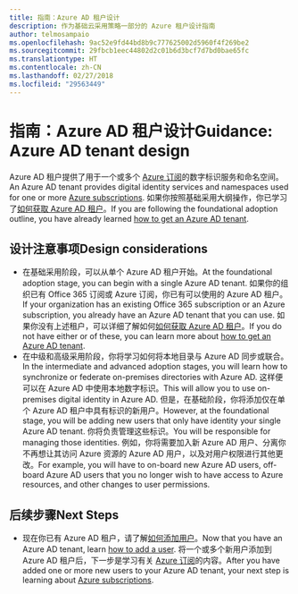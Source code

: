 ```yaml
---
title: 指南：Azure AD 租户设计
description: 作为基础云采用策略一部分的 Azure 租户设计指南
author: telmosampaio
ms.openlocfilehash: 9ac52e9fd44bd8b9c777625002d5960f4f269be2
ms.sourcegitcommit: 29fbcb1eec44802d2c01b6d3bcf7d7bd0bae65fc
ms.translationtype: HT
ms.contentlocale: zh-CN
ms.lasthandoff: 02/27/2018
ms.locfileid: "29563449"
---
```

# <a name="guidance-azure-ad-tenant-design"></a><span data-ttu-id="3f0b5-103">指南：Azure AD 租户设计</span><span class="sxs-lookup"><span data-stu-id="3f0b5-103">Guidance: Azure AD tenant design</span></span>

<span data-ttu-id="3f0b5-104">Azure AD 租户提供了用于一个或多个 [Azure 订阅](subscription-explainer.md)的数字标识服务和命名空间。</span><span class="sxs-lookup"><span data-stu-id="3f0b5-104">An Azure AD tenant provides digital identity services and namespaces used for one or more [Azure subscriptions](subscription-explainer.md).</span></span> <span data-ttu-id="3f0b5-105">如果你按照基础采用大纲操作，你已学习了[如何获取 Azure AD 租户][how-to-get-aad-tenant]。</span><span class="sxs-lookup"><span data-stu-id="3f0b5-105">If you are following the foundational adoption outline, you have already learned [how to get an Azure AD tenant][how-to-get-aad-tenant].</span></span> 

## <a name="design-considerations"></a><span data-ttu-id="3f0b5-106">设计注意事项</span><span class="sxs-lookup"><span data-stu-id="3f0b5-106">Design considerations</span></span>

- <span data-ttu-id="3f0b5-107">在基础采用阶段，可以从单个 Azure AD 租户开始。</span><span class="sxs-lookup"><span data-stu-id="3f0b5-107">At the foundational adoption stage, you can begin with a single Azure AD tenant.</span></span> <span data-ttu-id="3f0b5-108">如果你的组织已有 Office 365 订阅或 Azure 订阅，你已有可以使用的 Azure AD 租户。</span><span class="sxs-lookup"><span data-stu-id="3f0b5-108">If your organization has an existing Office 365 subscription or an Azure subscription, you already have an Azure AD tenant that you can use.</span></span> <span data-ttu-id="3f0b5-109">如果你没有上述租户，可以详细了解如何[如何获取 Azure AD 租户][how-to-get-aad-tenant]。</span><span class="sxs-lookup"><span data-stu-id="3f0b5-109">If you do not have either or of these, you can learn more about [how to get an Azure AD tenant][how-to-get-aad-tenant].</span></span> 
- <span data-ttu-id="3f0b5-110">在中级和高级采用阶段，你将学习如何将本地目录与 Azure AD 同步或联合。</span><span class="sxs-lookup"><span data-stu-id="3f0b5-110">In the intermediate and advanced adoption stages, you will learn how to synchronize or federate on-premises directories with Azure AD.</span></span> <span data-ttu-id="3f0b5-111">这样便可以在 Azure AD 中使用本地数字标识。</span><span class="sxs-lookup"><span data-stu-id="3f0b5-111">This will allow you to use on-premises digital identity in Azure AD.</span></span> <span data-ttu-id="3f0b5-112">但是，在基础阶段，你将添加仅在单个 Azure AD 租户中具有标识的新用户。</span><span class="sxs-lookup"><span data-stu-id="3f0b5-112">However, at the foundational stage, you will be adding new users that only have identity your single Azure AD tenant.</span></span> <span data-ttu-id="3f0b5-113">你将负责管理这些标识。</span><span class="sxs-lookup"><span data-stu-id="3f0b5-113">You will be responsible for managing those identities.</span></span> <span data-ttu-id="3f0b5-114">例如，你将需要加入新 Azure AD 用户、分离你不再想让其访问 Azure 资源的 Azure AD 用户，以及对用户权限进行其他更改。</span><span class="sxs-lookup"><span data-stu-id="3f0b5-114">For example, you will have to on-board new Azure AD users, off-board Azure AD users that you no longer wish to have access to Azure resources, and other changes to user permissions.</span></span>

## <a name="next-steps"></a><span data-ttu-id="3f0b5-115">后续步骤</span><span class="sxs-lookup"><span data-stu-id="3f0b5-115">Next Steps</span></span>

* <span data-ttu-id="3f0b5-116">现在你已有 Azure AD 租户，请了解[如何添加用户][azure-ad-add-user]。</span><span class="sxs-lookup"><span data-stu-id="3f0b5-116">Now that you have an Azure AD tenant, learn [how to add a user][azure-ad-add-user].</span></span> <span data-ttu-id="3f0b5-117">将一个或多个新用户添加到 Azure AD 租户后，下一步是学习有关 [Azure 订阅](subscription-explainer.md)的内容。</span><span class="sxs-lookup"><span data-stu-id="3f0b5-117">After you have added one or more new users to your Azure AD tenant, your next step is learning about [Azure subscriptions](subscription-explainer.md).</span></span>

<!-- Links -->

[azure-ad-add-user]: /azure/active-directory/add-users-azure-active-directory?toc=/azure/architecture/cloud-adoption-guide/toc.json
[docs-manage-azure-ad]: /azure/active-directory/active-directory-administer?toc=/azure/architecture/cloud-adoption-guide/toc.json
[docs-tenant]: /azure/active-directory/develop/active-directory-howto-tenant?toc=/azure/architecture/cloud-adoption-guide/toc.json
[docs-associate-subscription]: /azure/active-directory/active-directory-how-subscriptions-associated-directory?toc=/azure/architecture/cloud-adoption-guide/toc.json
[how-to-get-aad-tenant]: /azure/active-directory/develop/active-directory-howto-tenant?toc=/azure/architecture/cloud-adoption-guide/toc.json
